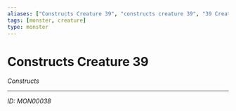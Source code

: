 ```yaml
---
aliases: ["Constructs Creature 39", "constructs creature 39", "39 Creature Constructs"]
tags: [monster, creature]
type: monster
---
```


# Constructs Creature 39

*Constructs*

---
*ID: MON00038*